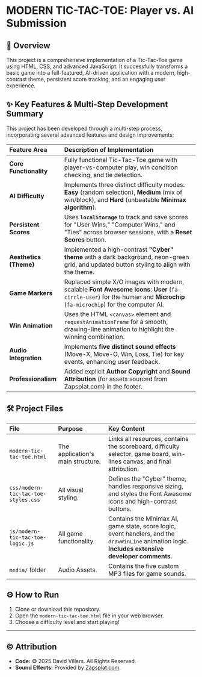 # MODERN TIC-TAC-TOE: Player vs. AI Submission

## 📝 Overview

This project is a comprehensive implementation of a Tic-Tac-Toe game using HTML, CSS, and advanced JavaScript. It successfully transforms a basic game into a full-featured, AI-driven application with a modern, high-contrast theme, persistent score tracking, and an engaging user experience.

## ✨ Key Features & Multi-Step Development Summary

This project has been developed through a multi-step process, incorporating several advanced features and design improvements:

| Feature Area           | Description of Implementation                                                                                                                                              |
| :--------------------- | :------------------------------------------------------------------------------------------------------------------------------------------------------------------------- |
| **Core Functionality** | Fully functional Tic-Tac-Toe game with player-vs-computer play, win condition checking, and tie detection.                                                                 |
| **AI Difficulty**      | Implements three distinct difficulty modes: **Easy** (random selection), **Medium** (mix of win/block), and **Hard** (unbeatable **Minimax algorithm**).                   |
| **Persistent Scores**  | Uses **`localStorage`** to track and save scores for "User Wins," "Computer Wins," and "Ties" across browser sessions, with a **Reset Scores** button.                     |
| **Aesthetics (Theme)** | Implemented a high-contrast **"Cyber" theme** with a dark background, neon-green grid, and updated button styling to align with the theme.                                 |
| **Game Markers**       | Replaced simple X/O images with modern, scalable **Font Awesome icons**: **User** (`fa-circle-user`) for the human and **Microchip** (`fa-microchip`) for the computer AI. |
| **Win Animation**      | Uses the HTML `<canvas>` element and `requestAnimationFrame` for a smooth, drawing-line animation to highlight the winning combination.                                    |
| **Audio Integration**  | Implements **five distinct sound effects** (Move-X, Move-O, Win, Loss, Tie) for key events, enhancing user feedback.                                                       |
| **Professionalism**    | Added explicit **Author Copyright** and **Sound Attribution** (for assets sourced from Zapsplat.com) in the footer.                                                        |

## 🛠 Project Files

| File                                | Purpose                           | Key Content                                                                                                                                         |
| :---------------------------------- | :-------------------------------- | :-------------------------------------------------------------------------------------------------------------------------------------------------- |
| `modern-tic-tac-toe.html`           | The application's main structure. | Links all resources, contains the scoreboard, difficulty selector, game board, win-lines canvas, and final attribution.                             |
| `css/modern-tic-tac-toe-styles.css` | All visual styling.               | Defines the "Cyber" theme, handles responsive sizing, and styles the Font Awesome icons and high-contrast buttons.                                  |
| `js/modern-tic-tac-toe-logic.js`    | All game functionality.           | Contains the Minimax AI, game state, score logic, event handlers, and the `drawWinLine` animation logic. **Includes extensive developer comments.** |
| `media/` folder                     | Audio Assets.                     | Contains the five custom MP3 files for game sounds.                                                                                                 |

## ⚙️ How to Run

1.  Clone or download this repository.
2.  Open the `modern-tic-tac-toe.html` file in your web browser.
3.  Choose a difficulty level and start playing!

---

## ©️ Attribution

- **Code:** &copy; 2025 David Villers. All Rights Reserved.
- **Sound Effects:** Provided by [Zapsplat.com](https://www.zapsplat.com/).
